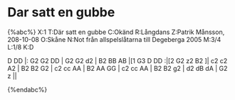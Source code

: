 # Dar satt en gubbe

{%abc%}
X:1
T:Där satt en gubbe
C:Okänd
R:Långdans
Z:Patrik Månsson, 208-10-08
O:Skåne
N:Not från allspelslåtarna till Degeberga 2005
M:3/4
L:1/8
K:D

D DD |: G2 G2 DD | G2 G2 d2 | B2 BB AB |[1 G3 D DD :|[2 G2 z2 B2 ]|
c2 c2 A2 | B2 B2 G2 | c2 cc AA | B2 AA GG | c2 cc AA | B2 B2 g2 | d2 dB dA  | G2 z ||

{%endabc%}

